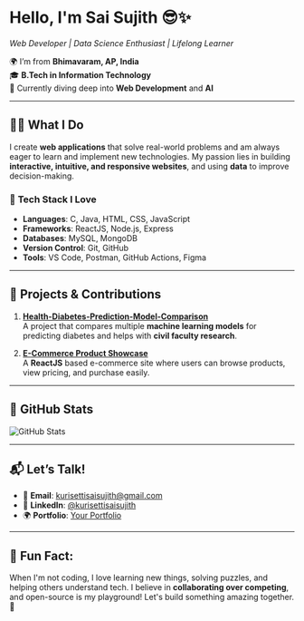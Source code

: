 # Hello, I'm Sai Sujith 😎✨  
*Web Developer | Data Science Enthusiast | Lifelong Learner*

🌍 I’m from **Bhimavaram, AP, India**  
🎓 **B.Tech in Information Technology**  
🚀 Currently diving deep into **Web Development** and **AI**

---

## 🧑‍💻 **What I Do**

I create **web applications** that solve real-world problems and am always eager to learn and implement new technologies. My passion lies in building **interactive, intuitive, and responsive websites**, and using **data** to improve decision-making.

### 🔧 **Tech Stack I Love**

- **Languages**: C, Java, HTML, CSS, JavaScript  
- **Frameworks**: ReactJS, Node.js, Express  
- **Databases**: MySQL, MongoDB  
- **Version Control**: Git, GitHub  
- **Tools**: VS Code, Postman, GitHub Actions, Figma

---

## 🌱 **Projects & Contributions**

1. **[Health-Diabetes-Prediction-Model-Comparison](https://github.com/kurisettisaisujith/Health-Diabetes-Prediction-Model-Comparison)**  
   A project that compares multiple **machine learning models** for predicting diabetes and helps with **civil faculty research**.

2. **[E-Commerce Product Showcase](https://github.com/kurisettisaisujith/E-Commerce-Product-Showcase)**  
   A **ReactJS** based e-commerce site where users can browse products, view pricing, and purchase easily.

---

## 🎯 **GitHub Stats**

![GitHub Stats](https://github-readme-stats.vercel.app/api?username=kurisettisaisujith&show_icons=true&theme=dark)

---

## 📬 **Let’s Talk!**
- 📧 **Email**: [kurisettisaisujith@gmail.com](mailto:kurisettisaisujith@gmail.com)
- 💬 **LinkedIn**: [@kurisettisaisujith](https://www.linkedin.com/in/kurisettisaisujith/)
- 🌍 **Portfolio**: [Your Portfolio](https://yourportfolio.com)

---

## 🚀 **Fun Fact**:  
When I'm not coding, I love learning new things, solving puzzles, and helping others understand tech. I believe in **collaborating over competing**, and open-source is my playground! Let's build something amazing together. 🤝
